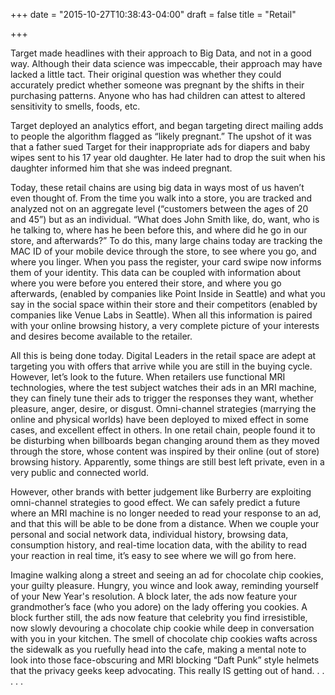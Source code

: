 +++
date = "2015-10-27T10:38:43-04:00"
draft = false
title = "Retail"

+++

Target made headlines with their approach to Big Data, and not in a good way. Although their data science was impeccable, their approach may have lacked a little tact. Their original question was whether they could accurately predict whether someone was pregnant by the shifts in their purchasing patterns. Anyone who has had children can attest to altered sensitivity to smells, foods, etc. 
 
Target deployed an analytics effort, and began targeting direct mailing adds to people the algorithm flagged as “likely pregnant.” The upshot of it was that a father sued Target for their inappropriate ads for diapers and baby wipes sent to his 17 year old daughter. He later had to drop the suit when his daughter informed him that she was indeed pregnant. 
 
Today, these retail chains are using big data in ways most of us haven’t even thought of. From the time you walk into a store, you are tracked and analyzed not on an aggregate level (“customers between the ages of 20 and 45”) but as an individual. “What does John Smith like, do, want, who is he talking to, where has he been before this, and where did he go in our store, and afterwards?” To do this, many large chains today are tracking the MAC ID of your mobile device through the store, to see where you go, and where you linger. When you pass the register, your card swipe now informs them of your identity. This data can be coupled with information about where you were before you entered their store, and where you go afterwards, (enabled by companies like Point Inside in Seattle) and what you say in the social space within their store and their competitors (enabled by companies like Venue Labs in Seattle). When all this information is paired with your online browsing history, a very complete picture of your interests and desires become available to the retailer. 
 
All this is being done today. Digital Leaders in the retail space are adept at targeting you with offers that arrive while you are still in the buying cycle. However, let’s look to the future. When retailers use functional MRI technologies, where the test subject watches their ads in an MRI machine, they can finely tune their ads to trigger the responses they want, whether pleasure, anger, desire, or disgust. Omni-channel strategies (marrying the online and physical worlds) have been deployed to mixed effect in some cases, and excellent effect in others. In one retail chain, people found it to be disturbing when billboards began changing around them as they moved through the store, whose content was inspired by their online (out of store) browsing history. Apparently, some things are still best left private, even in a very public and connected world.
 
However, other brands with better judgement like Burberry are exploiting omni-channel strategies to good effect. We can safely predict a future where an MRI machine is no longer needed to read your response to an ad, and that this will be able to be done from a distance. When we couple your personal and social network data, individual history, browsing data, consumption history, and real-time location data, with the ability to read your reaction in real time, it’s easy to see where we will go from here. 
 
Imagine walking along a street and seeing an ad for chocolate chip cookies, your guilty pleasure. Hungry, you wince and look away, reminding yourself of your New Year's resolution. A block later, the ads now feature your grandmother’s face (who you adore) on the lady offering you cookies. A block further still, the ads now feature that celebrity you find irresistible, now slowly devouring a chocolate chip cookie while deep in conversation with you in your kitchen. The smell of chocolate chip cookies wafts across the sidewalk as you ruefully head into the cafe, making a mental note to look into those face-obscuring and MRI blocking “Daft Punk” style helmets that the privacy geeks keep advocating. This really IS getting out of hand. . . . . .
 
 
